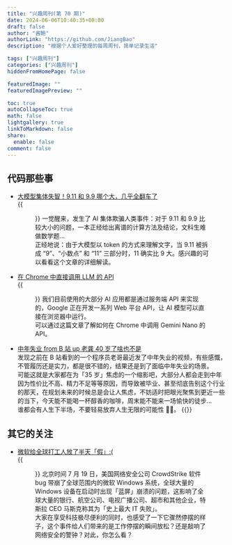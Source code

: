 ```yaml
---
title: "兴趣周刊(第 70 期)"
date: 2024-06-06T10:40:35+08:00
draft: false
author: "酱鲍"
authorLink: "https://github.com/JiangBao"
description: "根据个人爱好整理的每周周刊，简单记录生活"

tags: ["兴趣周刊"]
categories: ["兴趣周刊"]
hiddenFromHomePage: false

featuredImage: ""
featuredImagePreview: ""

toc: true
autoCollapseToc: true
math: false
lightgallery: true
linkToMarkdown: false
share:
  enable: false
comment: false
---
```


<!--more-->

## 代码那些事
* [大模型集体失智！9.11 和 9.9 哪个大，几乎全翻车了](https://mp.weixin.qq.com/s/s1GGFgADmjxdeLHaQfSxRw?poc_token=HM8UnWajYn0vL0_faV3xAXRQGoOOI9H7d4alnuZ0)  
{{<figure src="https://jiangbao-1258001083.cos.ap-shanghai.myqcloud.com/gpt9.11vs9.9.png">}}
一觉醒来，发生了 AI 集体欺骗人类事件：对于 9.11 和 9.9 比较大小的问题，一本正经给出离谱的计算方法及结论，文科生难做数学题...  
正经地说：由于大模型以 token 的方式来理解文字，当 9.11 被拆成 “9”、“小数点” 和 “11” 三部分时，11 确实比 9 大。感兴趣的可以看看这个文章的详细解读。

* [在 Chrome 中直接调用 LLM 的 API](https://mp.weixin.qq.com/s/FxIVNsjD5tx_Om_h5-974g)  
{{<figure src="https://jiangbao-1258001083.cos.ap-shanghai.myqcloud.com/chrome-gemini.jpg">}}
我们目前使用的大部分 AI 应用都是通过服务端 API 来实现的，Google 正在开发一系列 Web 平台 API，让 AI 模型可以直接在浏览器中运行。  
可以通过这篇文章了解如何在 Chrome 中调用 Gemini Nano 的 API。

* [中年失业 from B 站 up 老龚 40 岁了啥也不是](https://www.bilibili.com/video/BV1U7421R7Tu/?spm_id_from=333.337.search-card.all.click&vd_source=70b0b39bfddd3071c199c6024bd4563d)  
发现之前在 B 站看到的一个程序员老哥最近发了中年失业的视频，有些感慨，不管履历还是实力，都是很不错的，结果还是到了面临中年失业的场景。  
可能这就是大家都在为「35 岁」焦虑的一个缩影吧，大部分人都会走到中年因为性价比不高、精力不足等等原因，而导致被毕业、甚至彻底告别这个行业的那天，在规划未来的时候总是会让人焦虑，不妨适时把眼光聚焦到更近一些的当下，今天能不能喝一杯醇香的咖啡，周末能不能来一场愉快的徒步...  
谁都会有人生下半场，不要轻易放弃人生无限的可能性 💪🏻。
{{<bilibili id="BV1U7421R7Tu">}}

## 其它的关注
* [微软给全球打工人放了半天「假」:(](https://www.36kr.com/p/2872586479194496)  
{{<figure src="https://jiangbao-1258001083.cos.ap-shanghai.myqcloud.com/bluescreen20240719.jpeg">}}
北京时间 7 月 19 日，美国网络安全公司 CrowdStrike 软件 bug 带崩了全球范围内的微软 Windows 系统，全球大量的 Windows 设备在启动时出现「蓝屏」崩溃的问题，这影响了全球大量的银行、航空公司、电视广播公司、超市和其他企业，特斯拉 CEO 马斯克称其为「史上最大 IT 失败」。  
大家在享受科技极尽便利的同时，也感受了一下它骤然停摆的样子，这个事件给人们带来的是工作停摆的瞬间放松？还是敲响了网络安全的警钟？对此，你怎么看？


